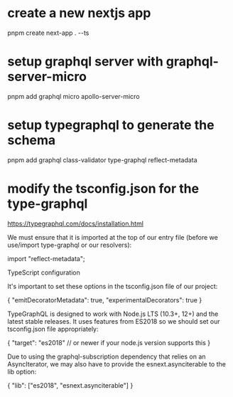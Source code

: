 # create a new nextjs app
pnpm create next-app . --ts

# setup graphql server with graphql-server-micro
pnpm add graphql micro apollo-server-micro

# setup typegraphql to generate the schema

pnpm add graphql class-validator type-graphql reflect-metadata

# modify the tsconfig.json for the type-graphql

https://typegraphql.com/docs/installation.html

We must ensure that it is imported at the top of our entry file (before we use/import type-graphql or our resolvers):

import "reflect-metadata";

TypeScript configuration

It's important to set these options in the tsconfig.json file of our project:

{
  "emitDecoratorMetadata": true,
  "experimentalDecorators": true
}

TypeGraphQL is designed to work with Node.js LTS (10.3+, 12+) and the latest stable releases. It uses features from ES2018 so we should set our tsconfig.json file appropriately:

{
  "target": "es2018" // or newer if your node.js version supports this
}

Due to using the graphql-subscription dependency that relies on an AsyncIterator, we may also have to provide the esnext.asynciterable to the lib option:

{
  "lib": ["es2018", "esnext.asynciterable"]
}


